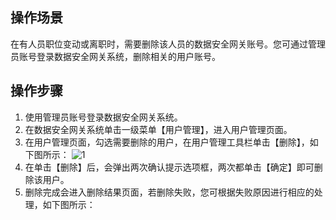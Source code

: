 ## 操作场景
在有人员职位变动或离职时，需要删除该人员的数据安全网关账号。您可通过管理员账号登录数据安全网关系统，删除相关的用户账号。



## 操作步骤

1. 使用管理员账号登录数据安全网关系统。
2. 在数据安全网关系统单击一级菜单【用户管理】，进入用户管理页面。
3. 在用户管理页面，勾选需要删除的用户，在用户管理工具栏单击【删除】，如下图所示：
![1](https://main.qcloudimg.com/raw/b6568840e1336bff315ef5e230ea05c1.png)
4. 在单击【删除】后，会弹出两次确认提示选项框，两次都单击【确定】即可删除该用户。
5. 删除完成会进入删除结果页面，若删除失败，您可根据失败原因进行相应的处理，如下图所示：

